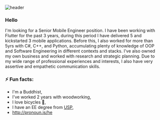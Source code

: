 ![header](https://user-images.githubusercontent.com/3171646/200344276-186536ea-3076-4b7c-8792-54550d7549d9.jpeg)

### Hello
I'm looking for a Senior Mobile Engineer position. I have been working with Flutter for the past 3 years, during this period I have delivered 5 and kickstarted 3 mobile applications. Before this, I also worked for more than 5yrs with C#, C++, and Python, accumulating plenty of knowledge of OOP and Software Engineering in different contexts and stacks. I've also owned my own business and worked with research and strategic planning. Due to my wide range of professional experiences and interests, I also have very assertive and empathetic communication skills.

### ⚡ Fun facts:
- I'm a Buddhist,
- I've worked 2 years with woodworking,
- I love bicycles 🚴,
- I have an EE degree from [USP](http://usp.br),
- http://pronoun.is/he

<!--
**ericomine/ericomine** is a ✨ _special_ ✨ repository because its `README.md` (this file) appears on your GitHub profile.

Here are some ideas to get you started:

- 🔭 I’m currently working on ...
- 🌱 I’m currently learning ...
- 👯 I’m looking to collaborate on ...
- 🤔 I’m looking for help with ...
- 💬 Ask me about ...
- 📫 How to reach me: ...
- 😄 Pronouns: ...
- ⚡ Fun fact: ...
-->
